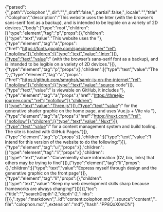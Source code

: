 {"parsed":{"_path":"/colophon","_dir":"","_draft":false,"_partial":false,"_locale":"","title":"Colophon","description":"This website uses the Inter (with the browser’s sans-serif font as a backup), and is intended to be legible on a variety of 2D devices.","body":{"type":"root","children":[{"type":"element","tag":"p","props":{},"children":[{"type":"text","value":"This website uses the "},{"type":"element","tag":"a","props":{"href":"https://fonts.google.com/specimen/Inter","rel":["nofollow"]},"children":[{"type":"text","value":"Inter"}]},{"type":"text","value":" (with the browser’s sans-serif font as a backup), and is intended to be legible on a variety of 2D devices."}]},{"type":"element","tag":"p","props":{},"children":[{"type":"text","value":"The "},{"type":"element","tag":"a","props":{"href":"https://github.com/smrghsh/samir-is-on-the-internet","rel":["nofollow"]},"children":[{"type":"text","value":"source code"}]},{"type":"text","value":" is viewable on GitHub, it includes "},{"type":"element","tag":"a","props":{"href":"https://threejs-journey.com/","rel":["nofollow"]},"children":[{"type":"text","value":"Three.js"}]},{"type":"text","value":" for the generative shader graphic on the home page, and uses Vue.js + Vite via "},{"type":"element","tag":"a","props":{"href":"https://nuxt.com/","rel":["nofollow"]},"children":[{"type":"text","value":"Nuxt"}]},{"type":"text","value":" for a content management system and build tooling. The site is hosted with GitHub Pages."}]},{"type":"element","tag":"p","props":{},"children":[{"type":"text","value":"I intend for this version of the website to do the following:"}]},{"type":"element","tag":"ul","props":{},"children":[{"type":"element","tag":"li","props":{},"children":[{"type":"text","value":"Conveniently share information (CV, bio, links) that others may be trying to find"}]},{"type":"element","tag":"li","props":{},"children":[{"type":"text","value":"Express myself through design and the generative graphic on the front page"}]},{"type":"element","tag":"li","props":{},"children":[{"type":"text","value":"Keep my web development skills sharp because frameworks are always changing!"}]}]}],"toc":{"title":"","searchDepth":2,"depth":2,"links":[]}},"_type":"markdown","_id":"content:colophon.md","_source":"content","_file":"colophon.md","_extension":"md"},"hash":"PP8QxX0mCN"}